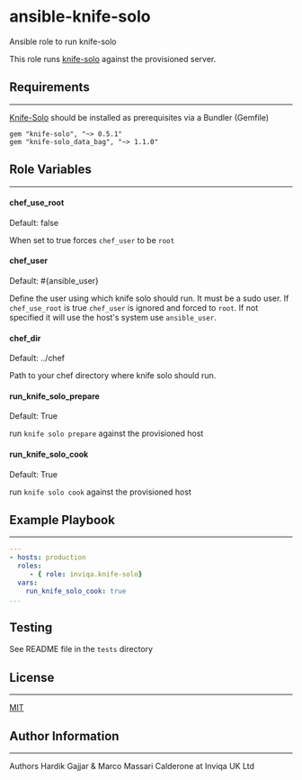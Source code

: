 # ansible-knife-solo
Ansible role to run knife-solo

This role runs [knife-solo][knife-solo] against the provisioned server.

## Requirements
------------
[Knife-Solo][knife-solo] should be installed as prerequisites via a Bundler (Gemfile)
```
gem "knife-solo", "~> 0.5.1"
gem "knife-solo_data_bag", "~> 1.1.0"
```
## Role Variables
------------
#### chef_use_root
Default: false

When set to true forces `chef_user` to be `root`

#### chef_user
Default: #{ansible_user}

Define the user using which knife solo should run. It must be a sudo user.
If `chef_use_root` is true `chef_user` is ignored and forced to `root`.
If not specified it will use the host's system use `ansible_user`.

#### chef_dir
Default: ../chef

Path to your chef directory where knife solo should run.

#### run_knife_solo_prepare
Default: True

run `knife solo prepare` against the provisioned host

#### run_knife_solo_cook
Default: True

run `knife solo cook` against the provisioned host

## Example Playbook
----------------

```YAML
---
- hosts: production
  roles:
     - { role: inviqa.knife-solo}
  vars:
    run_knife_solo_cook: true
...
```

## Testing
See README file in the `tests` directory

## License
-------

[MIT][licence]

## Author Information
------------------
Authors Hardik Gajjar & Marco Massari Calderone at Inviqa UK Ltd


[github]: https://github.com/inviqa/ansible-knife-solo "Github location of this role"
[knife-solo]: https://matschaffer.github.io/knife-solo/ "knife-solo website"
[example]: https://github.com/inviqa/ansible-knife-solo/blob/master/defaults/main.yml#L4 "Link to variable on master"


[licence]: https://raw.githubusercontent.com/inviqa/ansible-jumpcloud/master/LICENSE
